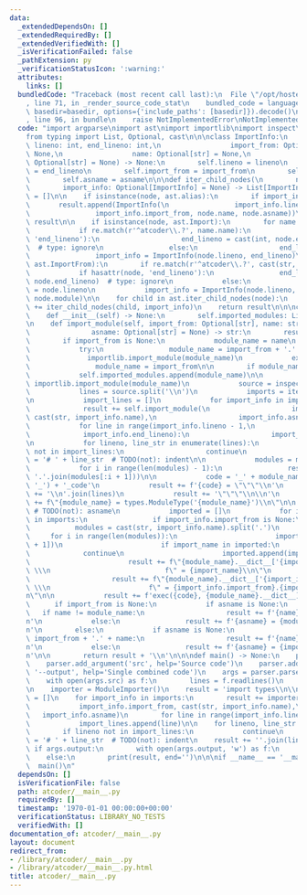 ```yaml
---
data:
  _extendedDependsOn: []
  _extendedRequiredBy: []
  _extendedVerifiedWith: []
  _isVerificationFailed: false
  _pathExtension: py
  _verificationStatusIcon: ':warning:'
  attributes:
    links: []
  bundledCode: "Traceback (most recent call last):\n  File \"/opt/hostedtoolcache/PyPy/3.10.13/x64/lib/pypy3.10/site-packages/onlinejudge_verify/documentation/build.py\"\
    , line 71, in _render_source_code_stat\n    bundled_code = language.bundle(stat.path,\
    \ basedir=basedir, options={'include_paths': [basedir]}).decode()\n  File \"/opt/hostedtoolcache/PyPy/3.10.13/x64/lib/pypy3.10/site-packages/onlinejudge_verify/languages/python.py\"\
    , line 96, in bundle\n    raise NotImplementedError\nNotImplementedError\n"
  code: "import argparse\nimport ast\nimport importlib\nimport inspect\nimport re\n\
    from typing import List, Optional, cast\n\n\nclass ImportInfo:\n    def __init__(self,\
    \ lineno: int, end_lineno: int,\n                 import_from: Optional[str] =\
    \ None,\n                 name: Optional[str] = None,\n                 asname:\
    \ Optional[str] = None) -> None:\n        self.lineno = lineno\n        self.end_lineno\
    \ = end_lineno\n        self.import_from = import_from\n        self.name = name\n\
    \        self.asname = asname\n\n\ndef iter_child_nodes(\n        node: ast.AST,\n\
    \        import_info: Optional[ImportInfo] = None) -> List[ImportInfo]:\n    result\
    \ = []\n\n    if isinstance(node, ast.alias):\n        if import_info:\n     \
    \       result.append(ImportInfo(\n                import_info.lineno, import_info.end_lineno,\n\
    \                import_info.import_from, node.name, node.asname))\n        return\
    \ result\n\n    if isinstance(node, ast.Import):\n        for name in node.names:\n\
    \            if re.match(r'^atcoder\\.?', name.name):\n                if hasattr(node,\
    \ 'end_lineno'):\n                    end_lineno = cast(int, node.end_lineno)\
    \  # type: ignore\n                else:\n                    end_lineno = node.lineno\n\
    \                import_info = ImportInfo(node.lineno, end_lineno)\n    elif isinstance(node,\
    \ ast.ImportFrom):\n        if re.match(r'^atcoder\\.?', cast(str, node.module)):\n\
    \            if hasattr(node, 'end_lineno'):\n                end_lineno = cast(int,\
    \ node.end_lineno)  # type: ignore\n            else:\n                end_lineno\
    \ = node.lineno\n            import_info = ImportInfo(node.lineno, end_lineno,\
    \ node.module)\n\n    for child in ast.iter_child_nodes(node):\n        result\
    \ += iter_child_nodes(child, import_info)\n    return result\n\n\nclass ModuleImporter:\n\
    \    def __init__(self) -> None:\n        self.imported_modules: List[str] = []\n\
    \n    def import_module(self, import_from: Optional[str], name: str,\n       \
    \               asname: Optional[str] = None) -> str:\n        result = ''\n\n\
    \        if import_from is None:\n            module_name = name\n        else:\n\
    \            try:\n                module_name = import_from + '.' + name\n  \
    \              importlib.import_module(module_name)\n            except ImportError:\n\
    \                module_name = import_from\n\n        if module_name not in self.imported_modules:\n\
    \            self.imported_modules.append(module_name)\n\n            module =\
    \ importlib.import_module(module_name)\n            source = inspect.getsource(module)\n\
    \            lines = source.split('\\n')\n            imports = iter_child_nodes(ast.parse(source))\n\
    \n            import_lines = []\n            for import_info in imports:\n   \
    \             result += self.import_module(\n                    import_info.import_from,\
    \ cast(str, import_info.name),\n                    import_info.asname)\n    \
    \            for line in range(import_info.lineno - 1,\n                     \
    \             import_info.end_lineno):\n                    import_lines.append(line)\n\
    \n            for lineno, line_str in enumerate(lines):\n                if lineno\
    \ not in import_lines:\n                    continue\n                lines[lineno]\
    \ = '# ' + line_str  # TODO(not): indent\n\n            modules = module_name.split('.')\n\
    \            for i in range(len(modules) - 1):\n                result += self.import_module(None,\
    \ '.'.join(modules[:i + 1]))\n\n            code = '_' + module_name.replace('.',\
    \ '_') + '_code'\n            result += f'{code} = \"\"\"\\n'\n            result\
    \ += '\\n'.join(lines)\n            result += '\"\"\"\\n\\n'\n            result\
    \ += f\"{module_name} = types.ModuleType('{module_name}')\\n\"\n\n           \
    \ # TODO(not): asname\n            imported = []\n            for import_info\
    \ in imports:\n                if import_info.import_from is None:\n         \
    \           modules = cast(str, import_info.name).split('.')\n               \
    \     for i in range(len(modules)):\n                        import_name = '.'.join(modules[:i\
    \ + 1])\n                        if import_name in imported:\n               \
    \             continue\n                        imported.append(import_name)\n\
    \                        result += f\"{module_name}.__dict__['{import_name}']\"\
    \ \\\n                            f\" = {import_name}\\n\"\n                else:\n\
    \                    result += f\"{module_name}.__dict__['{import_info.name}']\"\
    \ \\\n                        f\" = {import_info.import_from}.{import_info.name}\\\
    n\"\n\n            result += f'exec({code}, {module_name}.__dict__)\\n'\n\n  \
    \      if import_from is None:\n            if asname is None:\n             \
    \   if name != module_name:\n                    result += f'{name} = {module_name}\\\
    n'\n            else:\n                result += f'{asname} = {module_name}\\\
    n'\n        else:\n            if asname is None:\n                if name !=\
    \ import_from + '.' + name:\n                    result += f'{name} = {import_from}.{name}\\\
    n'\n            else:\n                result += f'{asname} = {import_from}.{name}\\\
    n'\n\n        return result + '\\n'\n\n\ndef main() -> None:\n    parser = argparse.ArgumentParser()\n\
    \    parser.add_argument('src', help='Source code')\n    parser.add_argument('-o',\
    \ '--output', help='Single combined code')\n    args = parser.parse_args()\n\n\
    \    with open(args.src) as f:\n        lines = f.readlines()\n    imports = iter_child_nodes(ast.parse(''.join(lines)))\n\
    \n    importer = ModuleImporter()\n    result = 'import types\\n\\n'\n    import_lines\
    \ = []\n    for import_info in imports:\n        result += importer.import_module(\n\
    \            import_info.import_from, cast(str, import_info.name),\n         \
    \   import_info.asname)\n        for line in range(import_info.lineno - 1, import_info.end_lineno):\n\
    \            import_lines.append(line)\n\n    for lineno, line_str in enumerate(lines):\n\
    \        if lineno not in import_lines:\n            continue\n        lines[lineno]\
    \ = '# ' + line_str  # TODO(not): indent\n    result += ''.join(lines)\n\n   \
    \ if args.output:\n        with open(args.output, 'w') as f:\n            f.write(result)\n\
    \    else:\n        print(result, end='')\n\n\nif __name__ == '__main__':\n  \
    \  main()\n"
  dependsOn: []
  isVerificationFile: false
  path: atcoder/__main__.py
  requiredBy: []
  timestamp: '1970-01-01 00:00:00+00:00'
  verificationStatus: LIBRARY_NO_TESTS
  verifiedWith: []
documentation_of: atcoder/__main__.py
layout: document
redirect_from:
- /library/atcoder/__main__.py
- /library/atcoder/__main__.py.html
title: atcoder/__main__.py
---
```

